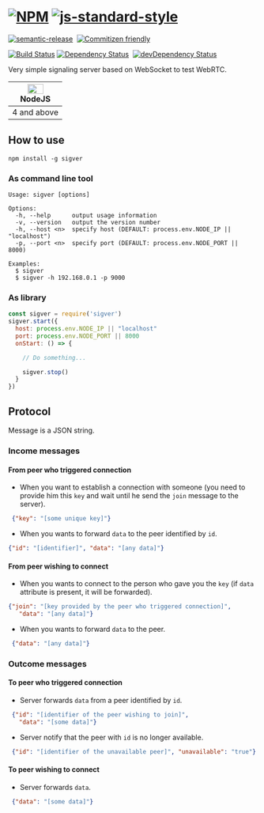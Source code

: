 # [![NPM](https://nodei.co/npm/sigver.png)](https://nodei.co/npm/sigver/) [![js-standard-style](https://cdn.rawgit.com/feross/standard/master/badge.svg)](https://github.com/feross/standard)
[![semantic-release](https://img.shields.io/badge/%20%20%F0%9F%93%A6%F0%9F%9A%80-semantic--release-e10079.svg?style=flat-square)](https://github.com/semantic-release/semantic-release)&nbsp;
[![Commitizen friendly](https://img.shields.io/badge/commitizen-friendly-brightgreen.svg?style=flat-square)](http://commitizen.github.io/cz-cli/)&nbsp;

[![Build Status](https://travis-ci.org/coast-team/sigver.svg?branch=master)](https://travis-ci.org/coast-team/sigver)
[![Dependency Status](https://david-dm.org/coast-team/sigver.svg)](https://david-dm.org/coast-team/sigver)&nbsp;
[![devDependency Status](https://david-dm.org/coast-team/sigver/dev-status.svg)](https://david-dm.org/coast-team/sigver#info=devDependencies)

Very simple signaling server based on WebSocket to test WebRTC.

| [<img src="https://upload.wikimedia.org/wikipedia/commons/thumb/d/d9/Node.js_logo.svg/32px-Node.js_logo.svg.png" alt="NodeJS" width="32px" height="20px" />](http://godban.github.io/browsers-support-badges/)</br>NodeJS |
| --------- |
| 4 and above

## How to use
    npm install -g sigver

### As command line tool
    Usage: sigver [options]

    Options:
      -h, --help      output usage information
      -v, --version   output the version number
      -h, --host <n>  specify host (DEFAULT: process.env.NODE_IP || "localhost")
      -p, --port <n>  specify port (DEFAULT: process.env.NODE_PORT || 8000)

    Examples:
      $ sigver
      $ sigver -h 192.168.0.1 -p 9000

### As library
```javascript
const sigver = require('sigver')
sigver.start({
  host: process.env.NODE_IP || "localhost"
  port: process.env.NODE_PORT || 8000
  onStart: () => {

    // Do something...

    sigver.stop()
  }
})
```


## Protocol
Message is a JSON string.

### Income messages
#### From peer who triggered connection
- When you want to establish a connection with someone (you need to provide him this `key` and wait until he send the `join` message to the server).
```json
 {"key": "[some unique key]"}
```
- When you wants to forward `data` to the peer identified by `id`.
```json
{"id": "[identifier]", "data": "[any data]"}
```


#### From peer wishing to connect
- When you wants to connect to the person who gave you the `key` (if `data` attribute is present, it will be forwarded).
```json
{"join": "[key provided by the peer who triggered connection]",
   "data": "[any data]"}
```
- When you wants to forward `data` to the peer.
```json
 {"data": "[any data]"}
```

### Outcome messages
#### To peer who triggered connection
- Server forwards `data` from a peer identified by `id`.
```json
 {"id": "[identifier of the peer wishing to join]",
   "data": "[some data]"}
```
- Server notify that the peer with `id` is no longer available.
```json
 {"id": "[identifier of the unavailable peer]", "unavailable": "true"}
```

#### To peer wishing to connect
- Server forwards `data`.
```json
 {"data": "[some data]"}
```
